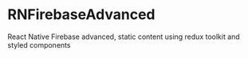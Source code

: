 # RNFirebaseAdvanced
React Native Firebase advanced, static content using redux toolkit and styled components
